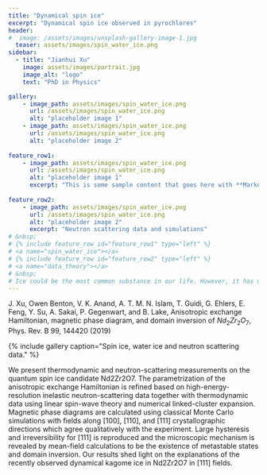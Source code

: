 ```yaml
---
title: "Dynamical spin ice"
excerpt: "Dynamical spin ice observed in pyrochlores"
header:
#  image: /assets/images/unsplash-gallery-image-1.jpg
  teaser: assets/images/spin_water_ice.png
sidebar:
  - title: "Jianhui Xu"
    image: assets/images/portrait.jpg
    image_alt: "logo"
    text: "PhD in Physics"

gallery:
    - image_path: assets/images/spin_water_ice.png
	  url: /assets/images/spin_water_ice.png
      alt: "placeholder image 1"
    - image_path: assets/images/spin_water_ice.png
	  url: /assets/images/spin_water_ice.png
      alt: "placeholder image 2"
	  
feature_row1:
    - image_path: assets/images/spin_water_ice.png
	  url: /assets/images/spin_water_ice.png
      alt: "placeholder image 1"
      excerpt: "This is some sample content that goes here with **Markdown** formatting."
	  
feature_row2:
    - image_path: assets/images/spin_water_ice.png
	  url: /assets/images/spin_water_ice.png
      alt: "placeholder image 2"
	  excerpt: "Neutron scattering data and simulations"
# &nbsp;
# {% include feature_row id="feature_row1" type="left" %}
# <a name="spin_water_ice"></a> 
# {% include feature_row id="feature_row2" type="left" %}
# <a name="data_theory"></a> 
# &nbsp;
# Ice could be the most common substance in our life. However, it has many striking physical properties. For example, the density of ice is approximately 90% of water, 
---
```

J. Xu, Owen Benton, V. K. Anand, A. T. M. N. Islam, T. Guidi, G. Ehlers, E. Feng, Y. Su, A. Sakai, P. Gegenwart, and B. Lake, Anisotropic exchange Hamiltonian, magnetic phase diagram, and domain inversion of $Nd_2Zr_2O_7$, Phys. Rev. B 99, 144420 (2019)

{% include gallery caption="Spin ice, water ice and neutron scattering data." %}

We present thermodynamic and neutron-scattering measurements on the quantum spin ice candidate Nd2Zr2O7. The parametrization of the anisotropic exchange Hamiltonian is refined based on high-energy-resolution inelastic neutron-scattering data together with thermodynamic data using linear spin-wave theory and numerical linked-cluster expansion. Magnetic phase diagrams are calculated using classical Monte Carlo simulations with fields along [100], [110], and [111] crystallographic directions which agree qualitatively with the experiment. Large hysteresis and irreversibility for [111] is reproduced and the microscopic mechanism is revealed by mean-field calculations to be the existence of metastable states and domain inversion. Our results shed light on the explanations of the recently observed dynamical kagome ice in Nd2Zr2O7 in [111] fields.
